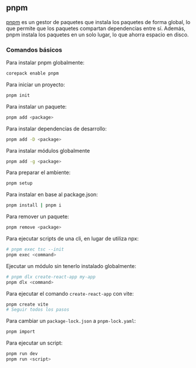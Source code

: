 ## pnpm

[pnpm](https://pnpm.io/es/pnpm-cli) es un gestor de paquetes que instala los paquetes de forma global, lo que permite que los paquetes compartan dependencias entre sí. Además, pnpm instala los paquetes en un solo lugar, lo que ahorra espacio en disco.

### Comandos básicos

Para instalar pnpm globalmente:

```bash
corepack enable pnpm
```

Para iniciar un proyecto:

```bash
pnpm init
```

Para instalar un paquete:

```bash
pnpm add <package>
```

Para instalar dependencias de desarrollo:

```bash
pnpm add -D <package>
```

Para instalar módulos globalmente

```bash
pnpm add -g <package>
```

Para preparar el ambiente:

```bash
pnpm setup
```

Para instalar en base al package.json:

```bash
pnpm install | pnpm i
```

Para remover un paquete:

```bash
pnpm remove <package>
```

Para ejecutar scripts de una cli, en lugar de utiliza npx:

```bash
# pnpm exec tsc --init
pnpm exec <command>
```

Ejecutar un módulo sin tenerlo instalado globalmente:

```bash
# pnpm dlx create-react-app my-app
pnpm dlx <command>
```

Para ejecutar el comando `create-react-app` con vite:

```bash
pnpm create vite
# Seguir todos los pasos
```

Para cambiar un `package-lock.json` a `pnpm-lock.yaml`:

```bash
pnpm import
```

Para ejecutar un script:

```bash
pnpm run dev
pnpm run <script>
```